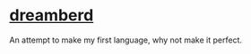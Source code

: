 # [dreamberd](https://github.com/TodePond/dreamberd)

An attempt to make my first language, why not make it perfect.
